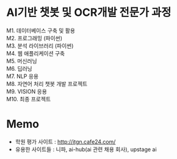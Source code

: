 # AI기반 챗봇 및 OCR개발 전문가 과정  
M1. 데이터베이스 구축 및 활용  
M2. 프로그래밍 (파이썬)  
M3. 분석 라이브러리 (파이썬)  
M4. 웹 애플리케이션 구축  
M5. 머신러닝  
M6. 딥러닝  
M7. NLP 응용  
M8. 자연어 처리 챗봇 개발 프로젝트  
M9. VISION 응용  
M10. 최종 프로젝트  
  
# Memo
- 학원 평가 사이트 : http://itgn.cafe24.com/
- 유용한 사이트들 : 니파, ai-hub(ai 관련 채용 회사), upstage ai
